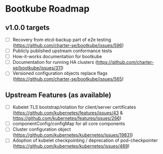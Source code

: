 # Bootkube Roadmap

## v1.0.0 targets

- [ ] Recovery from etcd-backup part of e2e testing (https://github.com/charter-se/bootkube/issues/596)
- [ ] Publicly published upstream conformance tests
- [ ] How-it-works documentation for bootkube
- [ ] Documentation for running HA clusters (https://github.com/charter-se/bootkube/issues/311)
- [ ] Versioned configuration objects replace flags (https://github.com/charter-se/bootkube/issues/565)

## Upstream Features (as available)

- [ ] Kubelet TLS bootstrap/rotation for client/server certificates (https://github.com/kubernetes/features/issues/43 & https://github.com/kubernetes/features/issues/266)
- [ ] componentConfig/configMap for all core components
- [ ] Cluster configuration object (https://github.com/kubernetes/kubernetes/issues/19831)
- [ ] Adoption of kubelet checkpointing / deprecation of pod-checkpointer (https://github.com/kubernetes/kubernetes/issues/489)
